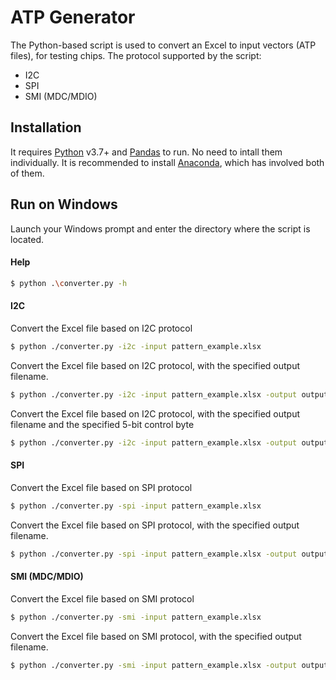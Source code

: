 # ATP Generator
The Python-based script is used to convert an Excel to input vectors (ATP files), for testing chips.
The protocol supported by the script:
- I2C
- SPI
- SMI (MDC/MDIO)

## Installation

It requires [Python](https://www.python.org/downloads/) v3.7+ and [Pandas](https://pandas.pydata.org/) to run.
No need to intall them individually. It is recommended to install [Anaconda](https://www.anaconda.com/distribution/), which has involved both of them.

## Run on Windows
Launch your Windows prompt and enter the directory where the script is located.
#### Help 
```zsh
$ python .\converter.py -h
```
#### I2C
Convert the Excel file based on I2C protocol
```sh
$ python ./converter.py -i2c -input pattern_example.xlsx
```
Convert the Excel file based on I2C protocol, with the specified output filename.
```sh
$ python ./converter.py -i2c -input pattern_example.xlsx -output output_i2c.atp
```
Convert the Excel file based on I2C protocol, with the specified output filename and the specified 5-bit control byte
```sh
$ python ./converter.py -i2c -input pattern_example.xlsx -output output_i2c.atp -ctrlbyte 1010111
```
#### SPI
Convert the Excel file based on SPI protocol
```sh
$ python ./converter.py -spi -input pattern_example.xlsx
```
Convert the Excel file based on SPI protocol, with the specified output filename.
```sh
$ python ./converter.py -spi -input pattern_example.xlsx -output output_spi.atp
```
#### SMI (MDC/MDIO)
Convert the Excel file based on SMI protocol
```sh
$ python ./converter.py -smi -input pattern_example.xlsx
```
Convert the Excel file based on SMI protocol, with the specified output filename.
```sh
$ python ./converter.py -smi -input pattern_example.xlsx -output output_smi.atp
```




